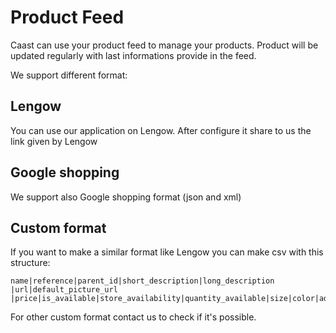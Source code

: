 # Product Feed

Caast can use your product feed to manage your products.
Product will be updated regularly with last informations provide in the feed.

We support different format:

## Lengow <!-- {docsify-ignore} -->

You can use our application on Lengow.
After configure it share to us the link given by Lengow

## Google shopping <!-- {docsify-ignore} -->

We support also Google shopping format (json and xml)

## Custom format

If you want to make a similar format like Lengow you can make csv with this structure:

```csv
name|reference|parent_id|short_description|long_description |url|default_picture_url |price|is_available|store_availability|quantity_available|size|color|additional_pictures_url|brand|category|sub_category|sub_sub_category|sale_price|shipping_price|offer_id|proper_offer|best_offer|seller_id|seller_name|product_condition|material|gender|age_group|ean|club_price|discount_price_label
```

For other custom format contact us to check if it's possible.
